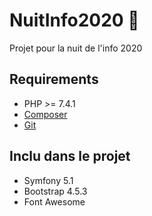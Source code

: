 # NuitInfo2020 🦀
Projet pour la nuit de l'info 2020

## Requirements

- PHP >= 7.4.1
- [Composer](https://getcomposer.org/)
- [Git](https://git-scm.com/)

## Inclu dans le projet

- Symfony 5.1
- Bootstrap 4.5.3
- Font Awesome
